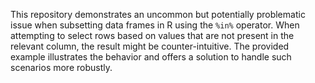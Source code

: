 This repository demonstrates an uncommon but potentially problematic issue when subsetting data frames in R using the `%in%` operator.  When attempting to select rows based on values that are not present in the relevant column, the result might be counter-intuitive.  The provided example illustrates the behavior and offers a solution to handle such scenarios more robustly.